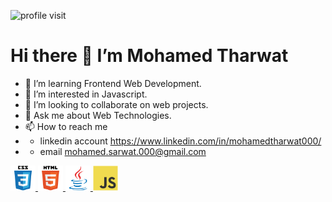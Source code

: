 ![profile visit](https://komarev.com/ghpvc/?username=mohamedtharwat000)

# Hi there 👋  I’m Mohamed Tharwat

- 👀 I’m learning Frontend Web Development.
- 🌱 I’m interested in Javascript.
- 🤝 I’m looking to collaborate on web projects.
- 💬 Ask me about Web Technologies.
- 📫 How to reach me 
- - linkedin account https://www.linkedin.com/in/mohamedtharwat000/
- - email mohamed.sarwat.000@gmail.com


<p align="left"> <a href="https://www.w3schools.com/css/" target="_blank" rel="noreferrer"> <img src="https://raw.githubusercontent.com/devicons/devicon/master/icons/css3/css3-original-wordmark.svg" alt="css3" width="40" height="40"/> </a> <a href="https://www.w3.org/html/" target="_blank" rel="noreferrer"> <img src="https://raw.githubusercontent.com/devicons/devicon/master/icons/html5/html5-original-wordmark.svg" alt="html5" width="40" height="40"/> </a> <a href="https://www.java.com" target="_blank" rel="noreferrer"> <img src="https://raw.githubusercontent.com/devicons/devicon/master/icons/java/java-original.svg" alt="java" width="40" height="40"/> </a> <a href="https://developer.mozilla.org/en-US/docs/Web/JavaScript" target="_blank" rel="noreferrer"> <img src="https://raw.githubusercontent.com/devicons/devicon/master/icons/javascript/javascript-original.svg" alt="javascript" width="40" height="40"/> </a> </p>
